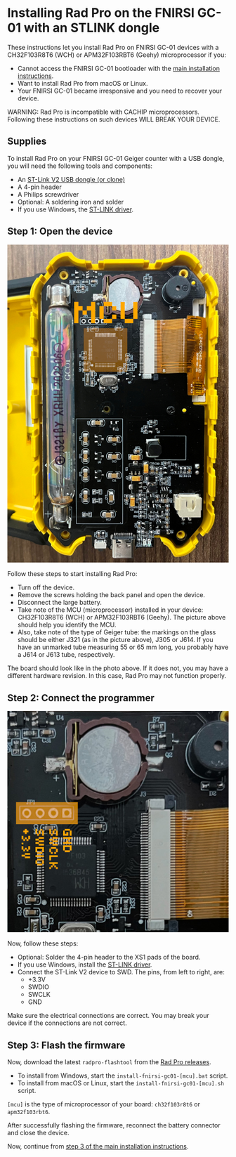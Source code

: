 # Installing Rad Pro on the FNIRSI GC-01 with an STLINK dongle

These instructions let you install Rad Pro on FNIRSI GC-01 devices with a CH32F103R8T6 (WCH) or APM32F103RBT6 (Geehy) microprocessor if you:

* Cannot access the FNIRSI GC-01 bootloader with the [main installation instructions](install.md).
* Want to install Rad Pro from macOS or Linux.
* Your FNIRSI GC-01 became irresponsive and you need to recover your device.

WARNING: Rad Pro is incompatible with CACHIP microprocessors. Following these instructions on such devices WILL BREAK YOUR DEVICE.

## Supplies

To install Rad Pro on your FNIRSI GC-01 Geiger counter with a USB dongle, you will need the following tools and components:

* An [ST-Link V2 USB dongle (or clone)](https://www.amazon.com/s?k=st-link+v2)
* A 4-pin header
* A Philips screwdriver
* Optional: A soldering iron and solder
* If you use Windows, the [ST-LINK driver](https://www.st.com/en/development-tools/stsw-link009.html).

## Step 1: Open the device

![FNIRSI GC-01 circuit board types](img/gc-01-board-type.jpg)

Follow these steps to start installing Rad Pro:

* Turn off the device.
* Remove the screws holding the back panel and open the device.
* Disconnect the large battery.
* Take note of the MCU (microprocessor) installed in your device: CH32F103R8T6 (WCH) or APM32F103RBT6 (Geehy). The picture above should help you identify the MCU.
* Also, take note of the type of Geiger tube: the markings on the glass should be either J321 (as in the picture above), J305 or J614. If you have an unmarked tube measuring 55 or 65 mm long, you probably have a J614 or J613 tube, respectively.

The board should look like in the photo above. If it does not, you may have a different hardware revision. In this case, Rad Pro may not function properly.

## Step 2: Connect the programmer

![Bosean FS-600 connectors](img/gc-01-swd.jpg)

Now, follow these steps:

* Optional: Solder the 4-pin header to the XS1 pads of the board.
* If you use Windows, install the [ST-LINK driver](https://www.st.com/en/development-tools/stsw-link009.html).
* Connect the ST-Link V2 device to SWD. The pins, from left to right, are:
  * +3.3V
  * SWDIO
  * SWCLK
  * GND

Make sure the electrical connections are correct. You may break your device if the connections are not correct.

## Step 3: Flash the firmware

Now, download the latest `radpro-flashtool` from the [Rad Pro releases](https://github.com/Gissio/radpro/releases).

* To install from Windows, start the `install-fnirsi-gc01-[mcu].bat` script.
* To install from macOS or Linux, start the `install-fnirsi-gc01-[mcu].sh` script.

`[mcu]` is the type of microprocessor of your board: `ch32f103r8t6` or `apm32f103rbt6`.

After successfully flashing the firmware, reconnect the battery connector and close the device.

Now, continue from [step 3 of the main installation instructions](install.md#step-3-configure-your-device).
